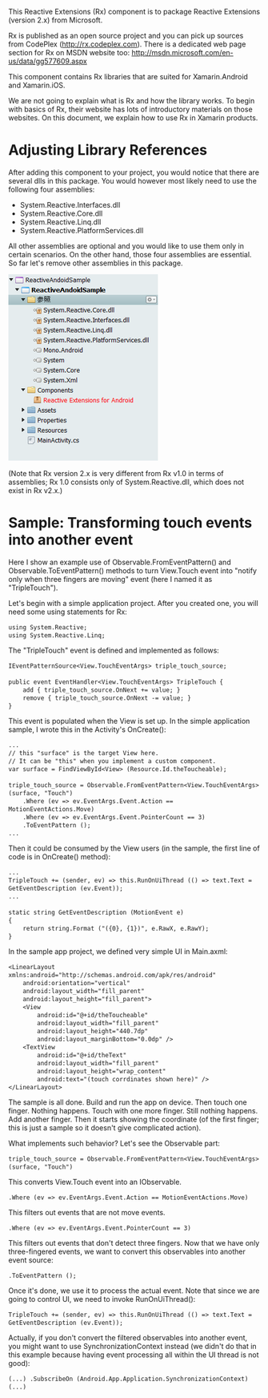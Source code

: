 This Reactive Extensions (Rx) component is to package Reactive Extensions (version 2.x) from Microsoft.

Rx is published as an open source project and you can pick up sources from CodePlex (http://rx.codeplex.com). There is a dedicated web page section for Rx on MSDN website too: http://msdn.microsoft.com/en-us/data/gg577609.aspx

This component contains Rx libraries that are suited for Xamarin.Android and Xamarin.iOS.

We are not going to explain what is Rx and how the library works. To begin with basics of Rx, their website has lots of introductory materials on those websites. On this document, we explain how to use Rx in Xamarin products.

# Adjusting Library References

After adding this component to your project, you would notice that there are several dlls in this package. You would however most likely need to use the following four assemblies:

* System.Reactive.Interfaces.dll
* System.Reactive.Core.dll
* System.Reactive.Linq.dll
* System.Reactive.PlatformServices.dll

All other assemblies are optional and you would like to use them only in certain scenarios. On the other hand, those four assemblies are essential. So far let's remove other assemblies in this package.

<img src="ProjectReferences.png" />

(Note that Rx version 2.x is very different from Rx v1.0 in terms of assemblies; Rx 1.0 consists only of System.Reactive.dll, which does not exist in Rx v2.x.)

# Sample: Transforming touch events into another event

Here I show an example use of Observable.FromEventPattern() and Observable.ToEventPattern() methods to turn View.Touch event into "notify only when three fingers are moving" event (here I named it as "TripleTouch").

Let's begin with a simple application project. After you created one, you will need some using statements for Rx:

    using System.Reactive;
    using System.Reactive.Linq;

The "TripleTouch" event is defined and implemented as follows:

    IEventPatternSource<View.TouchEventArgs> triple_touch_source;

    public event EventHandler<View.TouchEventArgs> TripleTouch {
	    add { triple_touch_source.OnNext += value; }
        remove { triple_touch_source.OnNext -= value; }
    }

This event is populated when the View is set up. In the simple application sample, I wrote this in the Activity's OnCreate():

    ...
    // this "surface" is the target View here.
    // It can be "this" when you implement a custom component.
    var surface = FindViewById<View> (Resource.Id.theToucheable);
	
    triple_touch_source = Observable.FromEventPattern<View.TouchEventArgs> (surface, "Touch")
        .Where (ev => ev.EventArgs.Event.Action == MotionEventActions.Move)
        .Where (ev => ev.EventArgs.Event.PointerCount == 3)
        .ToEventPattern ();
	...

Then it could be consumed by the View users (in the sample, the first line of code is in OnCreate() method):

    ...
    TripleTouch += (sender, ev) => this.RunOnUiThread (() => text.Text = GetEventDescription (ev.Event));
    ...
    
    static string GetEventDescription (MotionEvent e)
    {
        return string.Format ("({0}, {1})", e.RawX, e.RawY);
    }

In the sample app project, we defined very simple UI in Main.axml:

    <LinearLayout xmlns:android="http://schemas.android.com/apk/res/android"
        android:orientation="vertical"
        android:layout_width="fill_parent"
        android:layout_height="fill_parent">
        <View
            android:id="@+id/theToucheable"
            android:layout_width="fill_parent"
            android:layout_height="440.7dp"
            android:layout_marginBottom="0.0dp" />
        <TextView
            android:id="@+id/theText"
            android:layout_width="fill_parent"
            android:layout_height="wrap_content"
            android:text="(touch corrdinates shown here)" />
    </LinearLayout>

The sample is all done. Build and run the app on device. Then touch one finger. Nothing happens. Touch with one more finger. Still nothing happens. Add another finger. Then it starts showing the coordinate (of the first finger; this is just a sample so it doesn't give complicated action).

What implements such behavior? Let's see the Observable part:

    triple_touch_source = Observable.FromEventPattern<View.TouchEventArgs> (surface, "Touch")

This converts View.Touch event into an IObservable.

    .Where (ev => ev.EventArgs.Event.Action == MotionEventActions.Move)

This filters out events that are not move events.

    .Where (ev => ev.EventArgs.Event.PointerCount == 3)

This filters out events that don't detect three fingers. Now that we have only three-fingered events, we want to convert this observables into another event source:

    .ToEventPattern ();

Once it's done, we use it to process the actual event. Note that since we are going to control UI, we need to invoke RunOnUiThread():

    TripleTouch += (sender, ev) => this.RunOnUiThread (() => text.Text = GetEventDescription (ev.Event));

Actually, if you don't convert the filtered observables into another event, you might want to use SynchronizationContext instead (we didn't do that in this example because having event processing all within the UI thread is not good):

    (...) .SubscribeOn (Android.App.Application.SynchronizationContext) (...)
